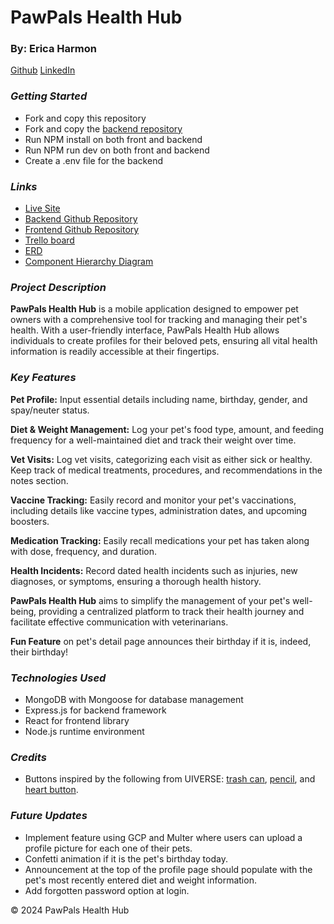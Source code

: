 # PawPals Health Hub
### By: Erica Harmon
[Github](https://github.com/harmonica23) [LinkedIn](https://www.linkedin.com/in/erica-harmon-lvt/)

### **_Getting Started_**
- Fork and copy this repository
- Fork and copy the [backend repository](https://github.com/harmonica23/pawpals-healthhub-backend)
- Run NPM install on both front and backend
- Run NPM run dev on both front and backend
- Create a .env file for the backend

### **_Links_**
- [Live Site](https://pawpals-sable.vercel.app/)
- [Backend Github Repository](https://github.com/harmonica23/pawpals-healthhub-backend)
- [Frontend Github Repository](https://github.com/harmonica23/pawpals-healthhub-client)
- [Trello board](https://trello.com/invite/b/sDoBfhV5/ATTI061ff340b59908a6237f5f11eede5830046BF69B/pawpals-health-hub)
- [ERD](https://lucid.app/lucidchart/9198234a-8c3c-43a7-b301-56b565ef2d21/edit?invitationId=inv_e1249628-23f3-4d94-9dcb-201c1d048ac5)
- [Component Hierarchy Diagram](https://lucid.app/lucidchart/7083d453-4e2a-4061-93e7-3516ef4fc1d3/edit?invitationId=inv_b1af0cdd-1099-4f42-83b2-e9f914e00486&page=0_0#)

### **_Project Description_**
**PawPals Health Hub** is a mobile application designed to empower pet owners with a comprehensive tool for tracking and managing their pet's health. With a user-friendly interface, PawPals Health Hub allows individuals to create profiles for their beloved pets, ensuring all vital health information is readily accessible at their fingertips.

### **_Key Features_**
**Pet Profile:** Input essential details including name, birthday, gender, and spay/neuter status.

**Diet & Weight Management:** Log your pet's food type, amount, and feeding frequency for a well-maintained diet and track their weight over time.

**Vet Visits:** Log vet visits, categorizing each visit as either sick or healthy. Keep track of medical treatments, procedures, and recommendations in the notes section.

**Vaccine Tracking:** Easily record and monitor your pet's vaccinations, including details like vaccine types, administration dates, and upcoming boosters. 

**Medication Tracking:** Easily recall medications your pet has taken along with dose, frequency, and duration. 

**Health Incidents:** Record dated health incidents such as injuries, new diagnoses, or symptoms, ensuring a thorough health history.

**PawPals Health Hub** aims to simplify the management of your pet's well-being, providing a centralized platform to track their health journey and facilitate effective communication with veterinarians.

**Fun Feature** on pet's detail page announces their birthday if it is, indeed, their birthday!


### **_Technologies Used_**
- MongoDB with Mongoose for database management
- Express.js for backend framework
- React for frontend library
- Node.js runtime environment

### **_Credits_**
- Buttons inspired by the following from UIVERSE: [trash can](https://uiverse.io/vinodjangid07/tame-cobra-18), [pencil](https://uiverse.io/vinodjangid07/young-snake-87), and [heart button](https://uiverse.io/LilaRest/loud-walrus-26).

### **_Future Updates_**
- Implement feature using GCP and Multer where users can upload a profile picture for each one of their pets.
- Confetti animation if it is the pet's birthday today.
- Announcement at the top of the profile page should populate with the pet's most recently entered diet and weight information.
- Add forgotten password option at login.



&copy; 2024 PawPals Health Hub